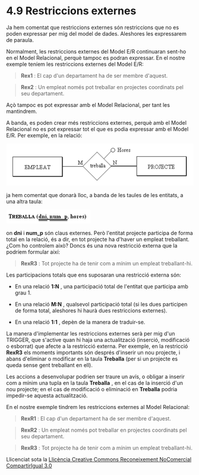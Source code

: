 # 4.9 Restriccions externes



Ja hem comentat que restriccions externes són restriccions que no es poden
expressar per mig del model de dades. Aleshores les expressarem de paraula.

Normalment, les restriccions externes del Model E/R continuaran sent-ho en el
Model Relacional, perquè tampoc es podran expressar. En el nostre exemple
teníem les restriccions externes del Model E/R:

> **Rex1** : El cap d'un departament ha de ser membre d'aquest.

> **Rex2** : Un empleat només pot treballar en projectes coordinats pel seu
> departament.

Açò tampoc es pot expressar amb el Model Relacional, per tant les mantindrem.

A banda, es poden crear més restriccions externes, perquè amb el Model
Relacional no es pot expressar tot el que es podia expressar amb el Model E/R.
Per exemple, en la relació:

![](T3_4_9_1.png)

ja hem comentat que donarà lloc, a banda de les taules de les entitats, a una
altra taula:

![](T3_4_9_2.png)

on **dni** i **num_p** són claus externes. Però l'entitat projecte participa
de forma total en la relació, és a dir, en tot projecte ha d'haver un empleat
treballant. ¿Com ho controlem això? Doncs és una nova restricció externa que
la podríem formular així:

> **RexR3** : Tot projecte ha de tenir com a mínim un empleat treballant-hi.

Les participacions totals que ens suposaran una restricció externa són:

  * En una relació **1:N** , una participació total de l'entitat que participa amb grau 1.
  

  * En una relació **M:N** , qualsevol participació total (si les dues participen de forma total, aleshores hi haurà dues restriccions externes).
  

  * En una relació **1:1** , depèn de la manera de traduir-se.

La manera d'implementar les restriccions externes serà per mig d'un TRIGGER,
que s'active quan hi haja una actualització (inserció, modificació o esborrat)
que afecte a la restricció externa. Per exemple, en la restricció **RexR3**
els moments importants són després d'inserir un nou projecte, i abans
d'eliminar o modificar en la taula **Treballa** (per si un projecte es queda
sense gent treballant en ell).

Les accions a desenvolupar podrien ser traure un avís, o obligar a inserir com
a mínim una tupla en la taula **Treballa** , en el cas de la inserció d'un nou
projecte; en el cas de modificació o eliminació en **Treballa** podria
impedir-se aquesta actualització.



En el nostre exemple tindrem les restriccions externes al Model Relacional:

> **RexR1** : El cap d'un departament ha de ser membre d'aquest.

> **RexR2** : Un empleat només pot treballar en projectes coordinats pel seu
> departament.

> **RexR3** : Tot projecte ha de tenir com a mínim un empleat treballant-hi.




Llicenciat sota la  [Llicència Creative Commons Reconeixement NoComercial
CompartirIgual 3.0](http://creativecommons.org/licenses/by-nc-sa/3.0/)

